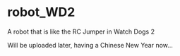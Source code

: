 # robot_WD2
A robot that is like the RC Jumper in Watch Dogs 2

Will be uploaded later, having a Chinese New Year now...
